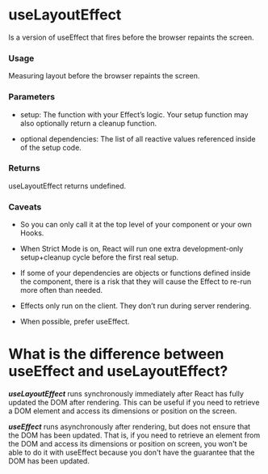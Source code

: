 # useLayoutEffect 
Is a version of useEffect that fires before the browser repaints the screen.

### Usage
Measuring layout before the browser repaints the screen.

### Parameters 
* setup: The function with your Effect’s logic. Your setup function may also optionally return a cleanup function. 

* optional dependencies: The list of all reactive values referenced inside of the setup code.

### Returns 
useLayoutEffect returns undefined.

### Caveats 
* So you can only call it at the top level of your component or your own Hooks.

* When Strict Mode is on, React will run one extra development-only setup+cleanup cycle before the first real setup.

* If some of your dependencies are objects or functions defined inside the component, there is a risk that they will cause the Effect to re-run more often than needed.

* Effects only run on the client. They don’t run during server rendering.

* When possible, prefer useEffect.




# What is the difference between useEffect and useLayoutEffect?
***useLayoutEffect*** runs synchronously immediately after React has fully updated the DOM after rendering. This can be useful if you need to retrieve a DOM element and access its dimensions or position on the screen.

***useEffect*** runs asynchronously after rendering, but does not ensure that the DOM has been updated. That is, if you need to retrieve an element from the DOM and access its dimensions or position on screen, you won't be able to do it with useEffect because you don't have the guarantee that the DOM has been updated.